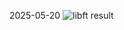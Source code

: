 2025-05-20
![libft result](https://github.com/Alibababs/libft/assets/155173056/88e33dee-b1c2-4871-b458-5de6bcf8dc31)
